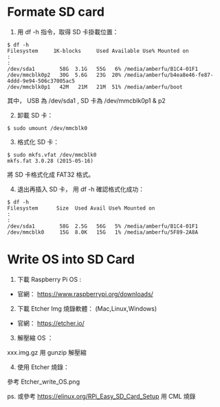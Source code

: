 # Formate SD card

1. 用 df -h 指令，取得 SD 卡掛載位置：

```
$ df -h
Filesystem     1K-blocks     Used Available Use% Mounted on
:
:
/dev/sda1        58G  3.1G   55G   6% /media/amberfu/B1C4-01F1
/dev/mmcblk0p2   30G  5.6G   23G  20% /media/amberfu/b4ea8e46-fe87-4ddd-9e94-506c37005ac5
/dev/mmcblk0p1   42M   21M   21M  51% /media/amberfu/boot

```
其中， USB 為 /dev/sda1 , SD 卡為 /dev/mmcblk0p1 & p2

2. 卸載 SD 卡：

```
$ sudo umount /dev/mmcblk0

```

3. 格式化 SD 卡：

```
$ sudo mkfs.vfat /dev/mmcblk0 
mkfs.fat 3.0.28 (2015-05-16)
```
將 SD 卡格式化成 FAT32 格式。

4. 退出再插入 SD 卡， 用 df -h 確認格式化成功：

```
$ df -h
Filesystem      Size  Used Avail Use% Mounted on
:
:
/dev/sda1        58G  2.5G   56G   5% /media/amberfu/B1C4-01F1
/dev/mmcblk0     15G  8.0K   15G   1% /media/amberfu/5F89-2A8A

```

# Write OS into SD Card

1. 下載 Raspberry Pi OS : 

  * 官網： https://www.raspberrypi.org/downloads/


2. 下載 Etcher Img 燒錄軟體： (Mac,Linux,Windows)

  * 官網： https://etcher.io/

3. 解壓縮 OS ：

xxx.img.gz 用 gunzip 解壓縮

4. 使用 Etcher 燒錄：

參考 Etcher_write_OS.png 

ps. 或參考 https://elinux.org/RPi_Easy_SD_Card_Setup 用 CML 燒錄



